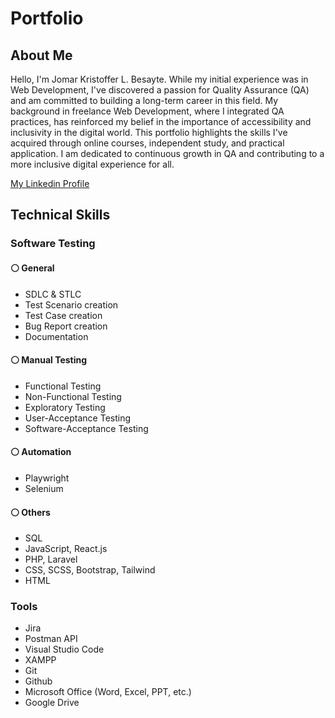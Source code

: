 # Portfolio

## About Me
Hello, I'm Jomar Kristoffer L. Besayte. While my initial experience was in Web Development, I've discovered a passion for Quality Assurance (QA) and am committed to building a long-term career in this field. My background in freelance Web Development, where I integrated QA practices, has reinforced my belief in the importance of accessibility and inclusivity in the digital world. This portfolio highlights the skills I've acquired through online courses, independent study, and practical application. I am dedicated to continuous growth in QA and contributing to a more inclusive digital experience for all.

[My Linkedin Profile](https://www.linkedin.com/in/jomar-kristoffer-besayte-587256312/)

## Technical Skills
### Software Testing
#### :white_circle: General
* SDLC & STLC
* Test Scenario creation
* Test Case creation
* Bug Report creation
* Documentation
  
#### :white_circle: Manual Testing
* Functional Testing
* Non-Functional Testing
* Exploratory Testing
* User-Acceptance Testing
* Software-Acceptance Testing

#### :white_circle: Automation
* Playwright
* Selenium

#### :white_circle: Others
* SQL
* JavaScript, React.js
* PHP, Laravel
* CSS, SCSS, Bootstrap, Tailwind
* HTML

### Tools
* Jira
* Postman API
* Visual Studio Code
* XAMPP
* Git
* Github
* Microsoft Office (Word, Excel, PPT, etc.)
* Google Drive

